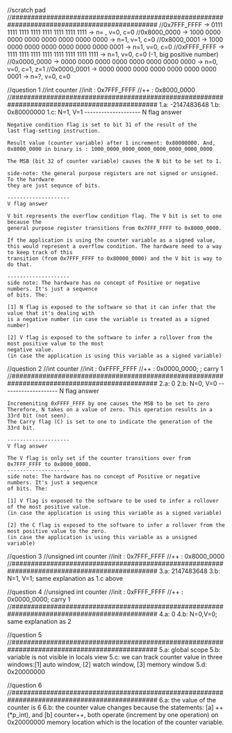 //scratch pad
//##############################################################################################
//0x7FFF_FFFF -> 0111 1111 1111 1111 1111 1111 1111 1111 -> n= , v=0, c=0
//0x8000_0000 -> 1000 0000 0000 0000 0000 0000 0000 0000 -> n=1, v=1, c=0
//0x8000_0001 -> 1000 0000 0000 0000 0000 0000 0000 0001 -> n=1, v=0, c=0
//0xFFFF_FFFF -> 1111 1111 1111 1111 1111 1111 1111 1111 -> n=1, v=0, c=0 (-1, big positive number)
//0x0000_0000 -> 0000 0000 0000 0000 0000 0000 0000 0000 -> n=0, v=0, c=1, z=1
//0x0000_0001 -> 0000 0000 0000 0000 0000 0000 0000 0001 -> n=?, v=0, c=0



//question 1
//int counter
//init : 0x7FFF_FFFF
//++   : 0x8000_0000
//##############################################################################################
1.a: -2147483648
1.b: 0x80000000
1.c: N=1, V=1
	--------------------
	N flag answer
	
	Negative condition flag is set to bit 31 of the result of the 
	last flag-setting instruction.
	
	Result value (counter variable) after 1 increment: 0x80000000. And,
	0x8000_0000 in binary is : 1000_0000_0000_0000_0000_0000_0000_0000
	
	The MSB (bit 32 of counter variable) causes the N bit to be set to 1.
	
	side-note: the general purpose registers are not signed or unsigned. To the hardware
	they are just sequnce of bits.
	
	--------------------
	V flag answer
	
	V bit represents the overflow condition flag. The V bit is set to one because the
	general purpose register transitions from 0x7FFF_FFFF to 0x8000_0000.
	
	If the application is using the counter variable as a signed value, 
	this would represent a overflow condition. The hardware need to a way to keep track of this
	transition (from 0x7FFF_FFFF to 0x80000_0000) and the V bit is way to do that.
	
	--------------------
	side note: The hardware has no concept of Positive or negative numbers. It's just a sequence
	of bits. The:
	
	[1] N flag is exposed to the software so that it can infer that the value that it's dealing with
	is a negative number (in case the variable is treated as a signed number)
	
	[2] V flag is exposed to the software to infer a rollover from the most positive value to the most
	negative value.
	(in case the application is using this variable as a signed variable)
	
	

	
	
//question 2
//int counter
//init : 0xFFFF_FFFF
//++   : 0x0000_0000; ; carry 1
//##############################################################################################
2.a: 0
2.b: N=0, V=0
	--------------------
	N flag answer
	
	Incremeniting 0xFFFF_FFFF by one causes the MSB to be set to zero
	Therefore, N takes on a value of zero. This operation results in a 33rd bit (not seen).
	The Carry flag (C) is set to one to indicate the generation of the 33rd bit.
	
	--------------------
	V flag answer
	
	The V flag is only set if the counter transitions over from 0x7FFF_FFFF to 0x8000_0000.
	--------------------
	side note: The hardware has no concept of Positive or negative numbers. It's just a sequence
	of bits. The:
	
	[1] V flag is exposed to the software to be used to infer a rollover of the most positive value.
	(in case the application is using this variable as a signed variable)
	
	[2] the C flag is exposed to the software to infer a rollover from the most positive value to the zero.
	(in case the application is using this variable as a unsigned variable)

	
	
//question 3
//unsigned int counter
//init : 0x7FFF_FFFF
//++   : 0x8000_0000
//##############################################################################################
3.a: 2147483648
3.b: N=1, V=1; same explanation as 1.c above



//question 4
//unsigned int counter
//init : 0xFFFF_FFFF
//++   : 0x0000_0000; carry 1
//##############################################################################################
4.a: 0
4.b: N=0,V=0; same explanation as 2



//question 5
//##############################################################################################
5.a: global scope
5.b: variable is not visible in locals view
5.c: we can track counter value in three windows:[1] auto window, [2] watch window, [3] memory window
5.d: 0x20000000



//question 6
//##############################################################################################
6.a: the value of the counter is 6
6.b: the counter value changes because the statements: [a] ++(*p_int), and [b] counter++, both
operate (increment by one operation) on 0x20000000 memory location which is the
location of the counter variable.








	
	

